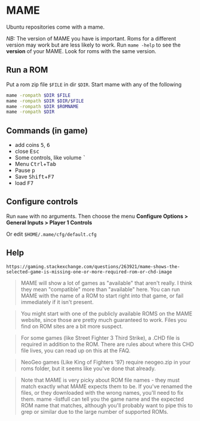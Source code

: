 # MAME

Ubuntu repositories come with a mame.

_NB:_ The version of MAME you have is important. Roms for a different version may work but are less likely to work. Run `mame -help` to see the **version** of your MAME. Look for roms with the same version.

## Run a ROM

Put a rom zip file `$FILE` in dir `$DIR`.
Start mame with any of the following

```bash
mame -rompath $DIR $FILE
mame -rompath $DIR $DIR/$FILE
mame -rompath $DIR $ROMNAME
mame -rompath $DIR
```

## Commands (in game)
- add coins <kbd>5</kbd>, <kbd>6</kbd>
- close <kbd>Esc</kbd>
- Some controls, like volume <kbd>`</kbd>
- Menu <kbd>Ctrl</kbd>+<kbd>Tab</kbd>
- Pause <kbd>p</kbd>
- Save <kbd>Shift</kbd>+<kbd>F7</kbd>
- load  <kbd>F7</kbd>

## Configure controls

Run `mame` with no arguments. Then choose the menu **Configure Options > General Inputs > Player 1 Controls**

Or edit `$HOME/.mame/cfg/default.cfg`
<!--stackedit_data:
eyJoaXN0b3J5IjpbMTc3ODE2NDU4NywtMzI1MzEwOTYyLDE0Mj
MzNTU5NTQsMTA2MDI2ODkyOSw2ODE3MzIyNzFdfQ==
-->

## Help

	https://gaming.stackexchange.com/questions/263921/mame-shows-the-selected-game-is-missing-one-or-more-required-rom-or-chd-image

> MAME will show a lot of games as "available" that aren't really. I think they mean "compatible" more than "available" here. You can run MAME with the name of a ROM to start right into that game, or fail immediately if it isn't present.

> You might start with one of the publicly available ROMS on the MAME website, since those are pretty much guaranteed to work. Files you find on ROM sites are a bit more suspect.

> For some games (like Street Fighter 3 Third Strike), a .CHD file is required in addition to the ROM. There are rules about where this CHD file lives, you can read up on this at the FAQ.

> NeoGeo games (Like King of Fighters '97) require neogeo.zip in your roms folder, but it seems like you've done that already.

> Note that MAME is very picky about ROM file names - they must match exactly what MAME expects them to be. If you've renamed the files, or they downloaded with the wrong names, you'll need to fix them. mame -listfull can tell you the game name and the expected ROM name that matches, although you'll probably want to pipe this to grep or similar due to the large number of supported ROMs.

